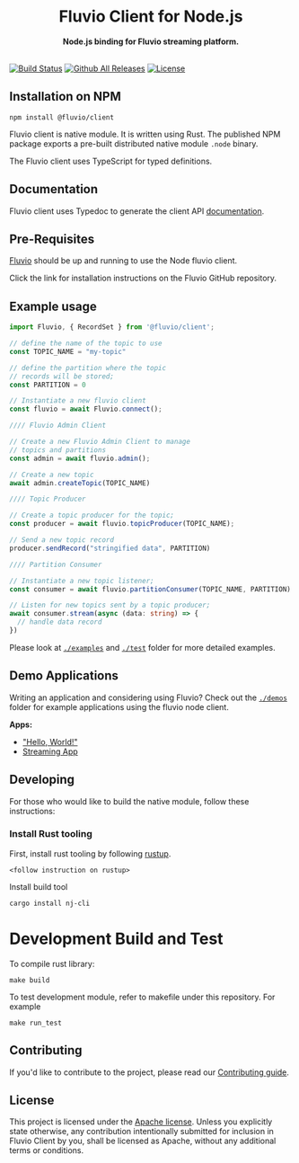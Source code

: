 <h1 align="center">Fluvio Client for Node.js</h1>
<div align="center">
 <strong>
   Node.js binding for Fluvio streaming platform.
 </strong>
</div>
<br />
  
[![Build Status](https://github.com/infinyon/flv-client-node/workflows/Smoke%20Test/badge.svg)](https://github.com/infinyon/flv-client-node/actions) [![Github All Releases](https://img.shields.io/npm/dm/@fluvio/client.svg)]() [![License](https://img.shields.io/badge/License-Apache%202.0-blue.svg)](https://github.com/infinyon/flv-client-node/blob/master/LICENSE-APACHE)

## Installation on NPM

`npm install @fluvio/client`

Fluvio client is native module.  It is written using Rust. The published NPM package
exports a pre-built distributed native module `.node` binary.

The Fluvio client uses TypeScript for typed definitions.

## Documentation

Fluvio client uses Typedoc to generate the client API [documentation](https://infinyon.github.io/fluvio-client-node/).

## Pre-Requisites
[Fluvio](https://github.com/infinyon/fluvio) should be up and running to use the Node fluvio client. 

Click the link for installation instructions on the Fluvio GitHub repository.


## Example usage

```TypeScript
import Fluvio, { RecordSet } from '@fluvio/client';

// define the name of the topic to use
const TOPIC_NAME = "my-topic"

// define the partition where the topic
// records will be stored;
const PARTITION = 0

// Instantiate a new fluvio client
const fluvio = await Fluvio.connect();

//// Fluvio Admin Client

// Create a new Fluvio Admin Client to manage
// topics and partitions
const admin = await fluvio.admin();

// Create a new topic
await admin.createTopic(TOPIC_NAME)

//// Topic Producer

// Create a topic producer for the topic;
const producer = await fluvio.topicProducer(TOPIC_NAME);

// Send a new topic record
producer.sendRecord("stringified data", PARTITION)

//// Partition Consumer

// Instantiate a new topic listener;
const consumer = await fluvio.partitionConsumer(TOPIC_NAME, PARTITION)

// Listen for new topics sent by a topic producer;
await consumer.stream(async (data: string) => {
  // handle data record
})

```

Please look at [`./examples`](https://github.com/infinyon/fluvio-client-node/tree/master/examples) and [`./test`](https://github.com/infinyon/fluvio-client-node/tree/master/test) folder for more detailed examples.

## Demo Applications

Writing an application and considering using Fluvio? Check out the [`./demos`](https://github.com/infinyon/fluvio-client-node/tree/master/demos) folder for example
applications using the fluvio node client. 

__Apps:__

- ["Hello, World!"](https://nightly.fluvio.io/tutorials/hello-world-node/)
- [Streaming App](https://github.com/infinyon/fluvio-client-node/tree/master/demos/streaming-app)


## Developing

For those who would like to build the native module, follow these instructions:

### Install Rust tooling

First, install rust tooling by following [rustup](https://rustup.rs).

```
<follow instruction on rustup>
```

Install build tool
```
cargo install nj-cli
```

# Development Build and Test

To compile rust library:

```
make build
```

To test development module, refer to makefile under this repository. For example

```
make run_test
```

## Contributing

If you'd like to contribute to the project, please read our [Contributing guide](https://github.com/infinyon/fluvio-client-node/blob/master/CONTRIBUTING.md).

## License

This project is licensed under the [Apache license](https://github.com/infinyon/fluvio-client-node/blob/master/LICENSE-APACHE). Unless you explicitly state otherwise, any contribution intentionally submitted for inclusion in Fluvio Client by you, shall be licensed as Apache, without any additional
terms or conditions.
